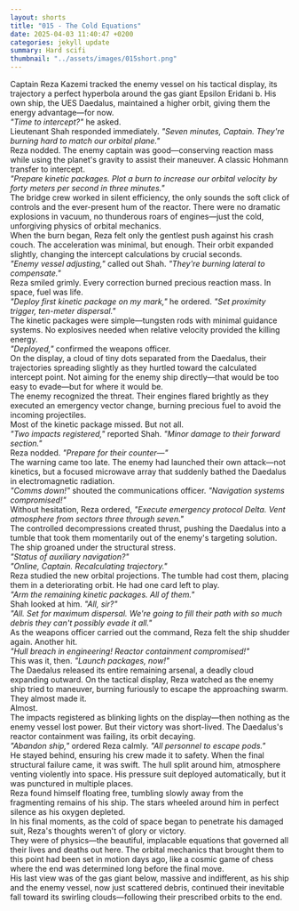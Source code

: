 ```yaml
---
layout: shorts
title: "015 - The Cold Equations"
date: 2025-04-03 11:40:47 +0200
categories: jekyll update
summary: Hard scifi
thumbnail: "../assets/images/015short.png"
---
```


Captain Reza Kazemi tracked the enemy vessel on his tactical display, its trajectory a perfect hyperbola around the gas giant Epsilon Eridani b. His own ship, the UES Daedalus, maintained a higher orbit, giving them the energy advantage—for now.<br>
_"Time to intercept?"_ he asked.<br>
Lieutenant Shah responded immediately. _"Seven minutes, Captain. They're burning hard to match our orbital plane."_<br>
Reza nodded. The enemy captain was good—conserving reaction mass while using the planet's gravity to assist their maneuver. A classic Hohmann transfer to intercept.<br>
_"Prepare kinetic packages. Plot a burn to increase our orbital velocity by forty meters per second in three minutes."_<br>
The bridge crew worked in silent efficiency, the only sounds the soft click of controls and the ever-present hum of the reactor. There were no dramatic explosions in vacuum, no thunderous roars of engines—just the cold, unforgiving physics of orbital mechanics.<br>
When the burn began, Reza felt only the gentlest push against his crash couch. The acceleration was minimal, but enough. Their orbit expanded slightly, changing the intercept calculations by crucial seconds.<br>
_"Enemy vessel adjusting,"_ called out Shah. _"They're burning lateral to compensate."_<br>
Reza smiled grimly. Every correction burned precious reaction mass. In space, fuel was life.<br>
_"Deploy first kinetic package on my mark,"_ he ordered. _"Set proximity trigger, ten-meter dispersal."_<br>
The kinetic packages were simple—tungsten rods with minimal guidance systems. No explosives needed when relative velocity provided the killing energy.<br>
_"Deployed,"_ confirmed the weapons officer.<br>
On the display, a cloud of tiny dots separated from the Daedalus, their trajectories spreading slightly as they hurtled toward the calculated intercept point. Not aiming for the enemy ship directly—that would be too easy to evade—but for where it would be.<br>
The enemy recognized the threat. Their engines flared brightly as they executed an emergency vector change, burning precious fuel to avoid the incoming projectiles.<br>
Most of the kinetic package missed. But not all.<br>
_"Two impacts registered,"_ reported Shah. _"Minor damage to their forward section."_<br>
Reza nodded. _"Prepare for their counter—"_<br>
The warning came too late. The enemy had launched their own attack—not kinetics, but a focused microwave array that suddenly bathed the Daedalus in electromagnetic radiation.<br>
_"Comms down!"_ shouted the communications officer. _"Navigation systems compromised!"_<br>
Without hesitation, Reza ordered, _"Execute emergency protocol Delta. Vent atmosphere from sectors three through seven."_<br>
The controlled decompressions created thrust, pushing the Daedalus into a tumble that took them momentarily out of the enemy's targeting solution. The ship groaned under the structural stress.<br>
_"Status of auxiliary navigation?"_<br>
_"Online, Captain. Recalculating trajectory."_<br>
Reza studied the new orbital projections. The tumble had cost them, placing them in a deteriorating orbit. He had one card left to play.<br>
_"Arm the remaining kinetic packages. All of them."_<br>
Shah looked at him. _"All, sir?"_<br>
_"All. Set for maximum dispersal. We're going to fill their path with so much debris they can't possibly evade it all."_<br>
As the weapons officer carried out the command, Reza felt the ship shudder again. Another hit.<br>
_"Hull breach in engineering! Reactor containment compromised!"_<br>
This was it, then. _"Launch packages, now!"_<br>
The Daedalus released its entire remaining arsenal, a deadly cloud expanding outward. On the tactical display, Reza watched as the enemy ship tried to maneuver, burning furiously to escape the approaching swarm.<br>
They almost made it.<br>
Almost.<br>
The impacts registered as blinking lights on the display—then nothing as the enemy vessel lost power. But their victory was short-lived. The Daedalus's reactor containment was failing, its orbit decaying.<br>
_"Abandon ship,"_ ordered Reza calmly. _"All personnel to escape pods."_<br>
He stayed behind, ensuring his crew made it to safety. When the final structural failure came, it was swift. The hull split around him, atmosphere venting violently into space. His pressure suit deployed automatically, but it was punctured in multiple places.<br>
Reza found himself floating free, tumbling slowly away from the fragmenting remains of his ship. The stars wheeled around him in perfect silence as his oxygen depleted.<br>
In his final moments, as the cold of space began to penetrate his damaged suit, Reza's thoughts weren't of glory or victory.<br> They were of physics—the beautiful, implacable equations that governed all their lives and deaths out here. The orbital mechanics that brought them to this point had been set in motion days ago, like a cosmic game of chess where the end was determined long before the final move.<br>
His last view was of the gas giant below, massive and indifferent, as his ship and the enemy vessel, now just scattered debris, continued their inevitable fall toward its swirling clouds—following their prescribed orbits to the end.<br>
